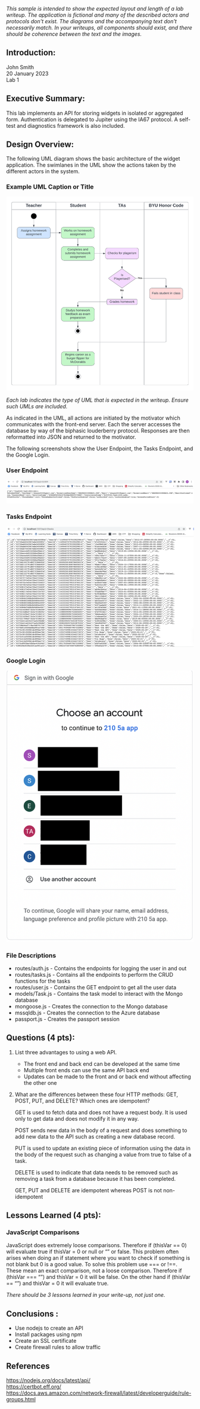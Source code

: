 *This sample is intended to show the expected layout and length of a lab writeup. The application is fictional and many of the described actors and protocols don't exist. The diagrams and the accompanying text don't necessarily match. In your writeups, all components should exist, and there should be coherence between the text and the images.*

## Introduction:
John Smith  
20 January 2023  
Lab 1  

## Executive Summary:

This lab implements an API for storing widgets in isolated or aggregated form. Authentication is delegated to Jupiter using the IA67 protocol. A self-test and diagnostics framework is also included.

## Design Overview:

The following UML diagram shows the basic architecture of the widget application. The swimlanes in the UML show the actions taken by the different actors in the system.

### Example UML Caption or Title
![Example UML](./img/example-UML.png)

*Each lab indicates the type of UML that is expected in the writeup. Ensure such UMLs are included.*

As indicated in the UML, all actions are initiated by the motivator which communicates with the front-end server. Each the server accesses the database by way of the biphasic louderberry protocol. Responses are then reformatted into JSON and returned to the motivator.

The following screenshots show the User Endpoint, the Tasks Endpoint, and the Google Login.

### User Endpoint
![Example Screenshots](./img/user.png)

### Tasks Endpoint
![Example Screenshots](./img/tasks.png)

### Google Login
![Example Screenshots](./img/auth.png)

### File Descriptions

* routes/auth.js - Contains the endpoints for logging the user in and out  
* routes/tasks.js - Contains all the endpoints to perform the CRUD functions for the tasks  
* routes/user.js - Contains the GET endpoint to get all the user data  
* models/Task.js - Contains the task model to interact with the Mongo database  
* mongoose.js - Creates the connection to the Mongo database  
* mssqldb.js - Creates the connection to the Azure database  
* passport.js - Creates the passport session

## Questions (4 pts):

1. List three advantages to using a web API.
    - The front end and back end can be developed at the same time
    - Multiple front ends can use the same API back end
    - Updates can be made to the front and or back end without affecting the other one

1. What are the differences between these four HTTP methods: GET, POST, PUT, and DELETE? Which ones are idempotent?  

    GET is used to fetch data and does not have a request body. It is used only to get data and does not modify it in any way. 
    
    POST sends new data in the body of a request and does something to add new data to the API such as creating a new database record. 
    
    PUT is used to update an existing piece of information using the data in the body of the request such as changing a value from true to false of a task. 
    
    DELETE is used to indicate that data needs to be removed such as removing a task from a database because it has been completed.
    
    GET, PUT and DELETE are idempotent whereas POST is not non-idempotent

## Lessons Learned (4 pts):

### JavaScript Comparisons  

JavaScript does extremely loose comparisons. Therefore if (thisVar == 0) will evaluate true if thisVar = 0 or null or “” or false. This problem often arises when doing an if statement where you want to check if something is not blank but 0 is a good value. To solve this problem use === or !==. These mean an exact comparison, not a loose comparison. Therefore if (thisVar === “”) and thisVar = 0 it will be false. On the other hand if (thisVar == “”) and thisVar = 0 it will evaluate true.

*There should be 3 lessons learned in your write-up, not just one.*

## Conclusions :

- Use nodejs to create an API
- Install packages using npm
- Create an SSL certificate
- Create firewall rules to allow traffic

## References

https://nodejs.org/docs/latest/api/  
https://certbot.eff.org/  
https://docs.aws.amazon.com/network-firewall/latest/developerguide/rule-groups.html

